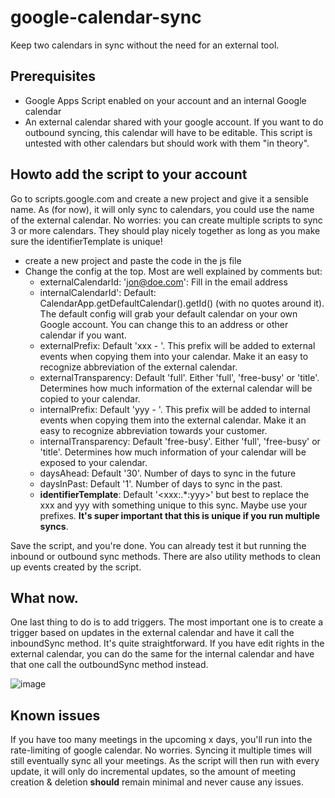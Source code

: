 # google-calendar-sync
Keep two calendars in sync without the need for an external tool.


## Prerequisites
- Google Apps Script enabled on your account and an internal Google calendar
- An external calendar shared with your google account. If you want to do outbound syncing, this calendar will have to be editable. This script is untested with other calendars but should work with them "in theory".

## Howto add the script to your account
Go to scripts.google.com and create a new project and give it a sensible name. As (for now), it will only sync to calendars, you could use the name of the external calendar. No worries: you can create multiple scripts to sync 3 or more calendars. They should play nicely together as long as you make sure the identifierTemplate is unique!
- create a new project and paste the code in the js file
- Change the config at the top. Most are well explained by comments but:
  - externalCalendarId: 'jon@doe.com': Fill in the email address
  - internalCalendarId': Default: CalendarApp.getDefaultCalendar().getId() (with no quotes around it). The default config will grab your default calendar on your own Google account. You can change this to an address or other calendar if you want.
  - externalPrefix: Default 'xxx - '. This prefix will be added to external events when copying them into your calendar. Make it an easy to recognize abbreviation of the external calendar.
  - externalTransparency: Default 'full'. Either 'full', 'free-busy' or 'title'. Determines how much information of the external calendar will be copied to your calendar.
  - internalPrefix: Default 'yyy - '. This prefix will be added to internal events when copying them into the external calendar. Make it an easy to recognize abbreviation towards your customer.
  - internalTransparency: Default 'free-busy'. Either 'full', 'free-busy' or 'title'. Determines how much information of your calendar will be exposed to your calendar.
  - daysAhead: Default '30'. Number of days to sync in the future
  - daysInPast: Default '1'. Number of days to sync in the past. 
  - **identifierTemplate**: Default '&lt;xxx:.*:yyy&gt;' but best to replace the xxx and yyy with something unique to this sync. Maybe use your prefixes. **It's super important that this is unique if you run multiple syncs**.

Save the script, and you're done. You can already test it but running the inbound or outbound sync methods. There are also utility methods to clean up events created by the script.

## What now.
One last thing to do is to add triggers. The most important one is to create a trigger based on updates in the external calendar and have it call the inboundSync method. It's quite straightforward. If you have edit rights in the external calendar, you can do the same for the internal calendar and have that one call the outboundSync method instead.

![image](https://user-images.githubusercontent.com/1446282/124452251-81ebc300-dd86-11eb-91f8-308ededabac1.png)

## Known issues
If you have too many meetings in the upcoming x days, you'll run into the rate-limiting of google calendar. No worries. Syncing it multiple times will still eventually sync all your meetings. As the script will then run with every update, it will only do incremental updates, so the amount of meeting creation & deletion **should** remain minimal and never cause any issues.
